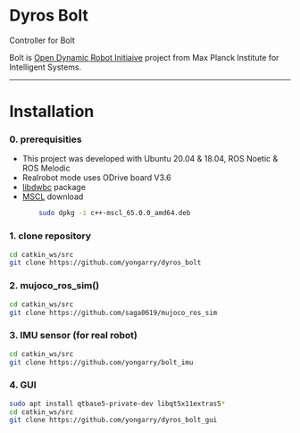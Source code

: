 # Dyros Bolt
Controller for Bolt

Bolt is [Open Dynamic Robot Initiaive](https://github.com/open-dynamic-robot-initiative/open_robot_actuator_hardware/tree/master) project from Max Planck Institute for Intelligent Systems. 



---------------------------------------

# Installation
### 0. prerequisities
  * This project was developed with Ubuntu 20.04 & 18.04, ROS Noetic & ROS Melodic
  * Realrobot mode uses ODrive board V3.6
  * [libdwbc](https://github.com/saga0619/libdwbc) package
  * [MSCL](https://github.com/LORD-MicroStrain/MSCL/releases/download/v65.0.0/c++-mscl_65.0.0_amd64.deb) download 
    ```sh
        sudo dpkg -i c++-mscl_65.0.0_amd64.deb  
    ```
### 1. clone repository
```sh
cd catkin_ws/src
git clone https://github.com/yongarry/dyros_bolt
```

### 2. mujoco_ros_sim()
```sh
cd catkin_ws/src
git clone https://github.com/saga0619/mujoco_ros_sim
```

### 3. IMU sensor (for real robot)
```sh
cd catkin_ws/src
git clone https://github.com/yongarry/bolt_imu
```

### 4. GUI
```sh
sudo apt install qtbase5-private-dev libqt5x11extras5*
cd catkin_ws/src
git clone https://github.com/yongarry/dyros_bolt_gui
```
